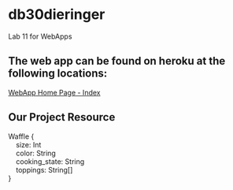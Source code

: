 # db30dieringer
Lab 11 for WebApps

The web app can be found on heroku at the following locations:
---

[WebApp Home Page - Index](https://db30dieringer.herokuapp.com/)

Our Project Resource
---
Waffle {\
&nbsp;&nbsp;&nbsp; size: Int\
&nbsp;&nbsp;&nbsp; color: String\
&nbsp;&nbsp;&nbsp; cooking_state: String\
&nbsp;&nbsp;&nbsp; toppings: String[]\
}

